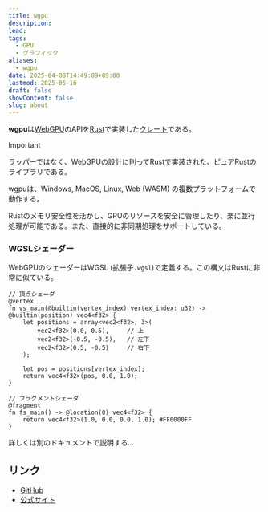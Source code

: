 ```yaml
---
title: wgpu
description: 
lead: 
tags:
  - GPU
  - グラフィック
aliases:
  - wgpu
date: 2025-04-08T14:49:09+09:00
lastmod: 2025-05-16
draft: false
showContent: false
slug: about
---
```

**wgpu**は[WebGPU](../../platform/graphics/webgpu/WebGPU.md)のAPIを[Rust](../../lang/programming/Rust/Rust.md)で実装した[クレート](../../lang/programming/Rust/crate.md)である。

> [!IMPORTANT]
> ラッパーではなく、WebGPUの設計に則ってRustで実装された、ピュアRustのライブラリである。

wgpuは、Windows, MacOS, Linux, Web (WASM) の複数プラットフォームで動作する。

Rustのメモリ安全性を活かし、GPUのリソースを安全に管理したり、楽に並行処理が可能である。また、直接的に非同期処理をサポートしている。
### WGSLシェーダー
WebGPUのシェーダーはWGSL (拡張子`.wgsl`)で定義する。この構文はRustに非常に似ている。

```wgsl
// 頂点シェーダ
@vertex
fn vs_main(@builtin(vertex_index) vertex_index: u32) -> @builtin(position) vec4<f32> {
    let positions = array<vec2<f32>, 3>(
        vec2<f32>(0.0, 0.5),     // 上
        vec2<f32>(-0.5, -0.5),   // 左下
        vec2<f32>(0.5, -0.5)     // 右下
    );

    let pos = positions[vertex_index];
    return vec4<f32>(pos, 0.0, 1.0);
}

// フラグメントシェーダ
@fragment
fn fs_main() -> @location(0) vec4<f32> {
    return vec4<f32>(1.0, 0.0, 0.0, 1.0); #FF0000FF
}
```

詳しくは別のドキュメントで説明する...

## リンク
- [GitHub](https://github.com/gfx-rs/wgpu)
- [公式サイト](https://wgpu.rs/)
